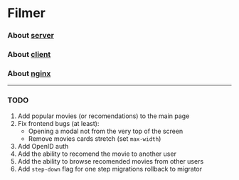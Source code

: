 # Filmer

### About [server](./server/README.md)
### About [client](./client/README.md)
### About [nginx](./nginx/README.md)

<hr>

### TODO

1. Add popular movies (or recomendations) to the main page
2. Fix frontend bugs (at least):
	* Opening a modal not from the very top of the screen
	* Remove movies cards stretch (set `max-width`)
3. Add OpenID auth
4. Add the ability to recomend the movie to another user
5. Add the ability to browse recomended movies from other users
6. Add `step-down` flag for one step migrations rollback to migrator
